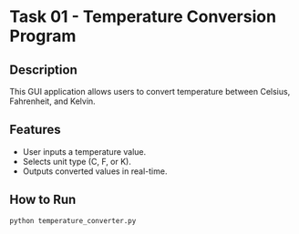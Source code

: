 # Task 01 - Temperature Conversion Program

## Description
This GUI application allows users to convert temperature between Celsius, Fahrenheit, and Kelvin.

## Features
- User inputs a temperature value.
- Selects unit type (C, F, or K).
- Outputs converted values in real-time.

## How to Run
```bash
python temperature_converter.py
